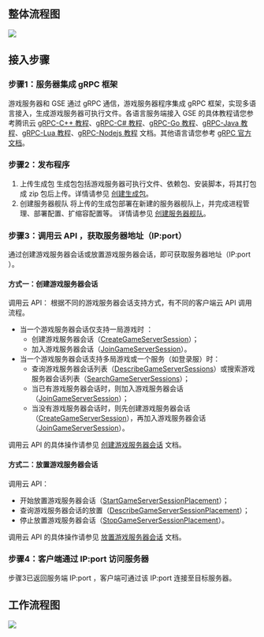## 整体流程图
![](https://main.qcloudimg.com/raw/4dec31fb8490807e601784eb22a0f679.png)
## 接入步骤
### 步骤1：服务器集成 gRPC 框架
游戏服务器和 GSE 通过 gRPC 通信，游戏服务器程序集成 gRPC 框架，实现多语言接入，生成游戏服务器可执行文件。各语言服务端接入 GSE 的具体教程请您参考腾讯云 [gRPC-C++ 教程](https://cloud.tencent.com/document/product/1165/46153)、[gRPC-C# 教程](https://cloud.tencent.com/document/product/1165/46152)、[gRPC-Go 教程](https://cloud.tencent.com/document/product/1165/46154)、[gRPC-Java 教程](https://cloud.tencent.com/document/product/1165/46155)、[gRPC-Lua 教程](https://cloud.tencent.com/document/product/1165/46156)、[gRPC-Nodejs 教程](https://cloud.tencent.com/document/product/1165/46157) 文档。其他语言请您参考 [gRPC 官方文档](http://doc.oschina.net/grpc)。

### 步骤2：发布程序

1. 上传生成包 
生成包包括游戏服务器可执行文件、依赖包、安装脚本，将其打包成 zip 包后上传。详情请参见 [创建生成包](https://cloud.tencent.com/document/product/1165/41030)。
2. 创建服务器舰队 
将上传的生成包部署在新建的服务器舰队上，并完成进程管理、部署配置、扩缩容配置等。 详情请参见 [创建服务器舰队](https://cloud.tencent.com/document/product/1165/41028)。   

### 步骤3：调用云 API ，获取服务器地址（IP:port）
通过创建游戏服务器会话或放置游戏服务器会话，即可获取服务器地址（IP:port ）。

#### 方式一：创建游戏服务器会话
调用云 API：
根据不同的游戏服务器会话支持方式，有不同的客户端云 API 调用流程。
-  当一个游戏服务器会话仅支持一局游戏时 ：
   - 创建游戏服务器会话（[CreateGameServerSession](https://cloud.tencent.com/document/product/1165/42067)）；
   - 加入游戏服务器会话（[JoinGameServerSession](https://cloud.tencent.com/document/product/1165/42061)）。
-  当一个游戏服务器会话支持多局游戏或一个服务（如登录服）时：
   - 查询游戏服务器会话列表（[DescribeGameServerSessions](https://cloud.tencent.com/document/product/1165/42064)）或搜索游戏服务器会话列表（[SearchGameServerSessions](https://cloud.tencent.com/document/product/1165/43708)）；
   - 当已有游戏服务器会话时，则加入游戏服务器会话（[JoinGameServerSession](https://cloud.tencent.com/document/product/1165/42061)）；
   - 当没有游戏服务器会话时，则先创建游戏服务器会话（[CreateGameServerSession](https://cloud.tencent.com/document/product/1165/42067)），再加入游戏服务器会话（[JoinGameServerSession](https://cloud.tencent.com/document/product/1165/42061)）。

调用云 API 的具体操作请参见 [创建游戏服务器会话](https://cloud.tencent.com/document/product/1165/46148) 文档。

#### 方式二：放置游戏服务器会话
调用云 API：
 - 开始放置游戏服务器会话（[StartGameServerSessionPlacement](https://cloud.tencent.com/document/product/1165/42060)）；
 - 查询游戏服务器会话的放置（[DescribeGameServerSessionPlacement](https://cloud.tencent.com/document/product/1165/42065)）；
 - 停止放置游戏服务器会话（[StopGameServerSessionPlacement](https://cloud.tencent.com/document/product/1165/42059)）。

调用云 API 的具体操作请参见 [放置游戏服务器会话](https://cloud.tencent.com/document/product/1165/46149) 文档。

### 步骤4：客户端通过 IP:port 访问服务器
步骤3已返回服务端 IP:port ，客户端可通过该 IP:port 连接至目标服务器。

## 工作流程图
![](https://main.qcloudimg.com/raw/986a440808cf4d942e3d354099a98f3d.png)


